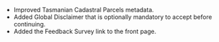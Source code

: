 * Improved Tasmanian Cadastral Parcels metadata.
* Added Global Disclaimer that is optionally mandatory to accept before continuing.
* Added the Feedback Survey link to the front page.
